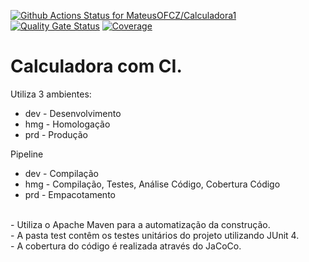 [![Github Actions Status for MateusOFCZ/Calculadora1](https://github.com/MateusOFCZ/Calculadora1/actions/workflows/maven.yml/badge.svg?branch=master)](https://github.com/MateusOFCZ/Calculadora1/actions/workflows/maven.yml) [![Quality Gate Status](https://sonarcloud.io/api/project_badges/measure?project=MateusOFCZ_Calculadora1&metric=alert_status)](https://sonarcloud.io/summary/new_code?id=MateusOFCZ_Calculadora1) [![Coverage](https://sonarcloud.io/api/project_badges/measure?project=MateusOFCZ_Calculadora1&metric=coverage)](https://sonarcloud.io/component_measures?id=MateusOFCZ_Calculadora1&metric=coverage)

# Calculadora com CI.
Utiliza 3 ambientes:
- dev - Desenvolvimento
- hmg - Homologação
- prd - Produção

Pipeline
- dev - Compilação
- hmg - Compilação, Testes, Análise Código, Cobertura Código
- prd - Empacotamento
<br>
- Utiliza o Apache Maven para a automatização da construção.<br>
- A pasta test contêm os testes unitários do projeto utilizando JUnit 4.<br>
- A cobertura do código é realizada através do JaCoCo.<br>
